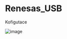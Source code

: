 # Renesas_USB
Kofigutace

![image](https://github.com/mirajh35/Renesas_USB/assets/159266037/76daeb6f-896a-4ed1-b4e8-1e4cae33d2e1)
